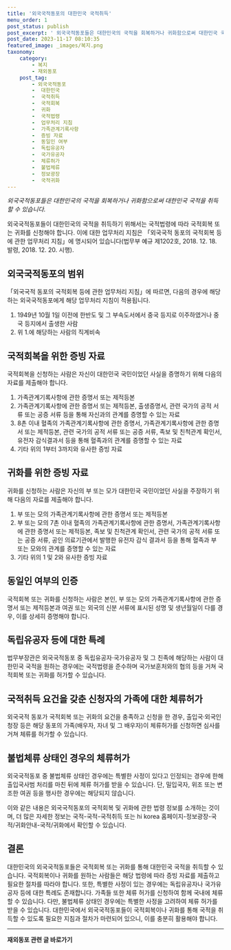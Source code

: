 ```yaml
---
title: '외국국적동포의 대한민국 국적취득'
menu_order: 1
post_status: publish
post_excerpt: ' 외국국적동포들은 대한민국의 국적을 회복하거나 귀화함으로써 대한민국 국적을 취득할 수 있습니다. '
post_date: 2023-11-17 08:10:35
featured_image: _images/복지.png
taxonomy:
    category:
        - 복지
        - 재외동포
    post_tag:
        - 외국국적동포
        -  대한민국
        -  국적취득
        -  국적회복
        -  귀화
        -  국적법령
        -  업무처리 지침
        -  가족관계기록사항
        -  증빙 자료
        -  동일인 여부
        -  독립유공자
        -  국가유공자
        -  체류허가
        -  불법체류
        -  정보광장
        -  국적귀화
---
```



*외국국적동포들은 대한민국의 국적을 회복하거나 귀화함으로써 대한민국 국적을 취득할 수 있습니다.*

외국국적동포들이 대한민국의 국적을 취득하기 위해서는 국적법령에 따라 국적회복 또는 귀화를 신청해야 합니다. 이에 대한 업무처리 지침은 「외국국적 동포의 국적회복 등에 관한 업무처리 지침」에 명시되어 있습니다(법무부 예규 제1202호, 2018. 12. 18. 발령, 2018. 12. 20. 시행).

## 외국국적동포의 범위
「외국국적 동포의 국적회복 등에 관한 업무처리 지침」에 따르면, 다음의 경우에 해당하는 외국국적동포에게 해당 업무처리 지침이 적용됩니다.

1. 1949년 10월 1일 이전에 한반도 및 그 부속도서에서 중국 등지로 이주하였거나 중국 등지에서 출생한 사람
2. 위 1.에 해당하는 사람의 직계비속

## 국적회복을 위한 증빙 자료
국적회복을 신청하는 사람은 자신이 대한민국 국민이었던 사실을 증명하기 위해 다음의 자료를 제출해야 합니다.

1. 가족관계기록사항에 관한 증명서 또는 제적등본
2. 가족관계기록사항에 관한 증명서 또는 제적등본, 출생증명서, 관련 국가의 공적 서류 또는 공증 서류 등을 통해 자신과의 관계를 증명할 수 있는 자료
3. 8촌 이내 혈족의 가족관계기록사항에 관한 증명서, 가족관계기록사항에 관한 증명서 또는 제적등본, 관련 국가의 공적 서류 또는 공증 서류, 족보 및 친척관계 확인서, 유전자 감식결과서 등을 통해 혈족과의 관계를 증명할 수 있는 자료
4. 기타 위의 1부터 3까지와 유사한 증빙 자료

## 귀화를 위한 증빙 자료
귀화를 신청하는 사람은 자신의 부 또는 모가 대한민국 국민이었던 사실을 주장하기 위해 다음의 자료를 제출해야 합니다.

1. 부 또는 모의 가족관계기록사항에 관한 증명서 또는 제적등본
2. 부 또는 모의 7촌 이내 혈족의 가족관계기록사항에 관한 증명서, 가족관계기록사항에 관한 증명서 또는 제적등본, 족보 및 친척관계 확인서, 관련 국가의 공적 서류 또는 공증 서류, 공인 의료기관에서 발행한 유전자 감식 결과서 등을 통해 혈족과 부 또는 모와의 관계를 증명할 수 있는 자료
3. 기타 위의 1 및 2와 유사한 증빙 자료

## 동일인 여부의 인증
국적회복 또는 귀화를 신청하는 사람은 본인, 부 또는 모의 가족관계기록사항에 관한 증명서 또는 제적등본과 여권 또는 외국의 신분 서류에 표시된 성명 및 생년월일이 다를 경우, 이를 상세히 증명해야 합니다.

## 독립유공자 등에 대한 특례
법무부장관은 외국국적동포 중 독립유공자·국가유공자 및 그 친족에 해당하는 사람이 대한민국 국적을 원하는 경우에는 국적법령을 준수하며 국가보훈처와의 협의 등을 거쳐 국적회복 또는 귀화를 허가할 수 있습니다.

## 국적취득 요건을 갖춘 신청자의 가족에 대한 체류허가
외국국적 동포가 국적회복 또는 귀화의 요건을 충족하고 신청을 한 경우, 출입국·외국인청장 등은 해당 동포의 가족(배우자, 자녀 및 그 배우자)이 체류허가를 신청하면 심사를 거쳐 체류를 허가할 수 있습니다.

## 불법체류 상태인 경우의 체류허가
외국국적동포 중 불법체류 상태인 경우에는 특별한 사정이 있다고 인정되는 경우에 한해 출입국사범 처리를 마친 뒤에 체류 허가를 받을 수 있습니다. 단, 밀입국자, 위조 또는 변조한 여권 등을 행사한 경우에는 해당되지 않습니다.

이와 같은 내용은 외국국적동포의 국적회복 및 귀화에 관한 법령 정보를 소개하는 것이며, 더 많은 자세한 정보는 국적-국적-국적취득 또는 hi korea 홈페이지-정보광장-국적/귀화안내-국적/귀화에서 확인할 수 있습니다.

## 결론
대한민국의 외국국적동포들은 국적회복 또는 귀화를 통해 대한민국 국적을 취득할 수 있습니다. 국적회복이나 귀화를 원하는 사람들은 해당 법령에 따라 증빙 자료를 제출하고 필요한 절차를 따라야 합니다. 또한, 특별한 사정이 있는 경우에는 독립유공자나 국가유공자 등에 대한 특례도 존재합니다. 가족들 또한 체류 허가를 신청하여 함께 국내에 체류할 수 있습니다. 다만, 불법체류 상태인 경우에는 특별한 사정을 고려하여 체류 허가를 받을 수 있습니다. 대한민국에서 외국국적동포들이 국적회복이나 귀화를 통해 국적을 취득할 수 있도록 필요한 지침과 절차가 마련되어 있으니, 이를 충분히 활용해야 합니다.
<!-- wp:separator -->
<hr class="wp-block-separator has-alpha-channel-opacity"/>
<!-- /wp:separator -->

<!-- wp:group {"backgroundColor":"base","layout":{"type":"constrained"}} -->
<div class="wp-block-group has-base-background-color has-background"><!-- wp:paragraph {"align":"center","fontSize":"medium"} -->
<p class="has-text-align-center has-large-font-size"><strong>재외동포 관련 글 바로가기</strong></p>
<!-- /wp:paragraph -->


<!-- wp:latest-posts
{"categories":[{"id":22672,"count":19,"description":"","link":"https://uknowlaw.com/category/%ec%9e%ac%ec%99%b8%eb%8f%99%ed%8f%ac/","name":"재외동포","slug":"재외동포","taxonomy":"category","parent":0,"meta":[],"_links":{"self":[{"href":"https://uknowlaw.com/wp-json/wp/v2/categories/22672"}],"collection":[{"href":"https://uknowlaw.com/wp-json/wp/v2/categories"}],"about":[{"href":"https://uknowlaw.com/wp-json/wp/v2/taxonomies/category"}],"wp:post_type":[{"href":"https://uknowlaw.com/wp-json/wp/v2/posts?categories=22672"}],"curies":[{"name":"wp","href":"https://api.w.org/{rel}","templated":true}]}}],"postsToShow":100,"excerptLength":28,"postLayout":"grid","columns":2,"featuredImageAlign":"left","featuredImageSizeSlug":"large","fontSize":"small"} /--></div>
<!-- /wp:group -->